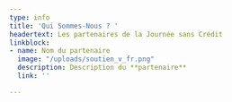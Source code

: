 ```yaml
---
type: info
title: 'Qui Sommes-Nous ? '
headertext: Les partenaires de la Journée sans Crédit
linkblock:
- name: Nom du partenaire
  image: "/uploads/soutien_v_fr.png"
  description: Description du **partenaire**
  link: ''

---
```

